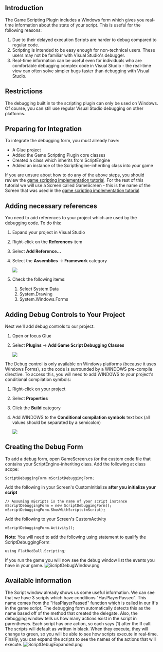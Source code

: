 ## Introduction

The Game Scripting Plugin includes a Windows form which gives you real-time information about the state of your script. This is useful for the following reasons:

1.  Due to their delayed execution Scripts are harder to debug compared to regular code.
2.  Scripting is intended to be easy enough for non-technical users. These users may not be familiar with Visual Studio's debugger.
3.  Real-time information can be useful even for individuals who are comfortable debugging complex code in Visual Studio - the real-time view can often solve simpler bugs faster than debugging with Visual Studio.

## Restrictions

The debugging built in to the scripting plugin can only be used on Windows. Of course, you can still use regular Visual Studio debugging on other platforms.

## Preparing for Integration

To integrate the debugging form, you must already have:

-   A Glue project
-   Added the Game Scripting Plugin core classes
-   Created a class which inherits from ScriptEngine
-   Added an instance of the ScriptEngine-inheriting class into your game

If you are unsure about how to do any of the above steps, you should review the [game scripting implementation tutorial](/frb/docs/index.php?title=Glue:GlueVault:Component_Pages:Game_Scripting_Plugin:Implementation_Tutorial.md "Glue:GlueVault:Component Pages:Game Scripting Plugin:Implementation Tutorial"). For the rest of this tutorial we will use a Screen called GameScreen - this is the name of the Screen that was used in the [game scripting implementation tutorial](/frb/docs/index.php?title=Glue:GlueVault:Component_Pages:Game_Scripting_Plugin:Implementation_Tutorial.md "Glue:GlueVault:Component Pages:Game Scripting Plugin:Implementation Tutorial").

## Adding necessary references

You need to add references to your project which are used by the debugging code. To do this:

1.  Expand your project in Visual Studio

2.  Right-click on the **References** item

3.  Select **Add Reference...**

4.  Select the **Assemblies** -\> **Framework** category

    ![](/media/2018-04-img_5ac4cfb2eabe2.png)

5.  Check the following items:
    1.  Select System.Data
    2.  System.Drawing
    3.  System.Windows.Forms

## Adding Debug Controls to Your Project

Next we'll add debug controls to our project.

1.  Open or focus Glue

2.  Select **Plugins** -\> **Add Game Script Debugging Classes**

    ![](/media/2018-04-img_5ac4dd179a0b9.png)

The Debug control is only available on Windows platforms (because it uses Windows Forms), so the code is surrounded by a WINDOWS pre-compile directive. To access this, you will need to add WINDOWS to your project's conditional compilation symbols:

1.  Right-click on your project

2.  Select **Properties**

3.  Click the **Build** category

4.  Add WINDOWS to the **Conditional compilation symbols** text box (all values should be separated by a semicolon)

    ![](/media/2018-04-img_5ac4dfb980ee4.png)

## Creating the Debug Form

To add a debug form, open GameScreen.cs (or the custom code file that contains your ScriptEngine-inheriting class. Add the following at class scope:

    ScriptDebuggingForm mScriptDebuggingForm;

Add the following in your Screen's CustomInitialize **after you initialize your script**

    // Assuming mScripts is the name of your script instance
    mScriptDebuggingForm = new ScriptDebuggingForm();
    mScriptDebuggingForm.ShowWithScripts(mScript);

Add the following to your Screen's CustomActivity

    mScriptDebuggingForm.Activity();

**Note:** You will need to add the following using statement to qualify the ScriptDebuggingForm:

    using FlatRedBall.Scripting;

If you run the game you will now see the debug window list the events you have in your game. ![ScriptDebugWindow.png](/media/migrated_media-ScriptDebugWindow.png)

## Available information

The Script window already shows us some useful information. We can see that we have 3 scripts which have conditions "HasPlayerPassed". This name comes from the "HasPlayerPassed" function which is called in our If's in the game script. The debugging form automatically detects this as the name based off of the method that created the delegate. Also, the debugging window tells us how many actions exist in the script in parentheses. Each script has one action, so each says (1) after the If call. The scripts will default as written in black. When they execute, they will change to green, so you will be able to see how scripts execute in real-time. Finally, you can expand the scripts to see the names of the actions that will execute. ![ScriptDebugExpanded.png](/media/migrated_media-ScriptDebugExpanded.png)
